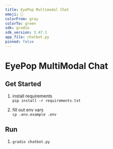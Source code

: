 ```yaml
---
title: EyePop Multimodal Chat
emoji: 🐙
colorFrom: gray
colorTo: green
sdk: gradio
sdk_version: 3.47.1
app_file: chatbot.py
pinned: false
---
```

# EyePop MultiModal Chat

## Get Started
1. install requirements   
`pip install -r requirements.txt`

2. fill out env vars   
`cp .env.example .env`

## Run
1. `gradio chatbot.py`